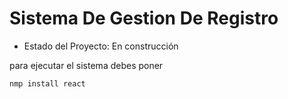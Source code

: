 # Sistema De Gestion De Registro 

- Estado del Proyecto: En construcción

para ejecutar el sistema debes poner 

```nmp install react ```
